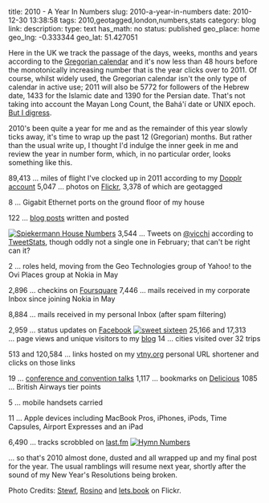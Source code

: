 title: 2010 - A Year In Numbers
slug: 2010-a-year-in-numbers
date: 2010-12-30 13:38:58
tags: 2010,geotagged,london,numbers,stats
category: blog
link: 
description: 
type: text
has_math: no
status: published
geo_place: home
geo_lng: -0.333344
geo_lat: 51.427051

Here in the UK we track the passage of the days, weeks, months and years according to the [Gregorian calendar](https://en.wikipedia.org/wiki/Gregorian_calendar "https://en.wikipedia.org/wiki/Gregorian_calendar") and it's now less than 48 hours before the monotonically increasing number that is the year clicks over to 2011. Of course, whilst widely used, the Gregorian calendar isn't the only type of calendar in active use; 2011 will also be 5772 for followers of the Hebrew date, 1433 for the Islamic date and 1390 for the Persian date. That's not taking into account the Mayan Long Count, the Bahá'í date or UNIX epoch. [But I digress](https://calendarhome.com/converter/ "https://calendarhome.com/converter/").

2010's been quite a year for me and as the remainder of this year slowly ticks away, it's time to wrap up the past 12 (Gregorian) months. But rather than the usual write up, I thought I'd indulge the inner geek in me and review the year in number form, which, in no particular order, looks something like this.

<!-- TEASER_END -->

89,413 … miles of flight I've clocked up in 2011 according to my [Dopplr account](https://www.dopplr.com/traveller/Vicchi "https://www.dopplr.com/traveller/Vicchi")
5,047 … photos on [Flickr](https://www.flickr.com/photos/vicchi/ "https://www.flickr.com/photos/vicchi/"), 3,378 of which are geotagged

8 … Gigabit Ethernet ports on the ground floor of my house

122 … [blog posts](/ "/") written and posted

[![Spiekermann House Numbers](https://farm3.static.flickr.com/2171/2026818238_5436f5a54c_d.jpg)](https://www.flickr.com/photos/stewf/2026818238/ "Spiekermann House Numbers")
3,544 … Tweets on [@vicchi](https://twitter.com/vicchi "https://twitter.com/vicchi") according to [TweetStats](https://tweetstats.com/status/vicchi "https://tweetstats.com/status/vicchi"), though oddly not a single one in February; that can't be right can it?

2 … roles held, moving from the Geo Technologies group of Yahoo! to the Ovi Places group at Nokia in May

2,896 … checkins on [Foursquare](https://foursquare.com/vicchi "https://foursquare.com/vicchi")
7,446 … mails received in my corporate Inbox since joining Nokia in May

8,884 … mails received in my personal Inbox (after spam filtering)

2,959 … status updates on [Facebook](https://www.facebook.com/vicchi "https://www.facebook.com/vicchi")
[![sweet sixteen](https://farm5.static.flickr.com/4149/5051607404_d142584189_d.jpg)](https://www.flickr.com/photos/rosino/5051607404/ "sweet sixteen")
25,166 and 17,313 … page views and unique visitors to my [blog](/ "/")
14 … cities visited over 32 trips

513 and 120,584 … links hosted on my [vtny.org](https://vtny.org/ "https://vtny.org/") personal URL shortener and clicks on those links

19 … [conference and convention talks](/pages/speaking/ "/pages/speaking/")
1,117 … bookmarks on [Delicious](https://www.delicious.com/vicchi "https://www.delicious.com/vicchi")
1085 … British Airways tier points

5 … mobile handsets carried

11 … Apple devices including MacBook Pros, iPhones, iPods, Time Capsules, Airport Expresses and an iPad

6,490 … tracks scrobbled on [last.fm](https://www.last.fm/user/vicchi "https://www.last.fm/user/vicchi")
[![Hymn Numbers](https://farm4.static.flickr.com/3302/4613689436_f3cdc84e50_d.jpg)](https://www.flickr.com/photos/letsbook/4613689436/ "Hymn Numbers")

… so that's 2010 almost done, dusted and all wrapped up and my final post for the year. The usual ramblings will resume next year, shortly after the sound of my New Year's Resolutions being broken.


Photo Credits: [Stewf](https://www.flickr.com/photos/stewf/2026818238/ "https://www.flickr.com/photos/stewf/2026818238/"), [Rosino](https://www.flickr.com/photos/rosino/5051607404/ "https://www.flickr.com/photos/rosino/5051607404/") and [lets.book](https://www.flickr.com/photos/letsbook/4613689436/ "https://www.flickr.com/photos/letsbook/4613689436/") on Flickr.


